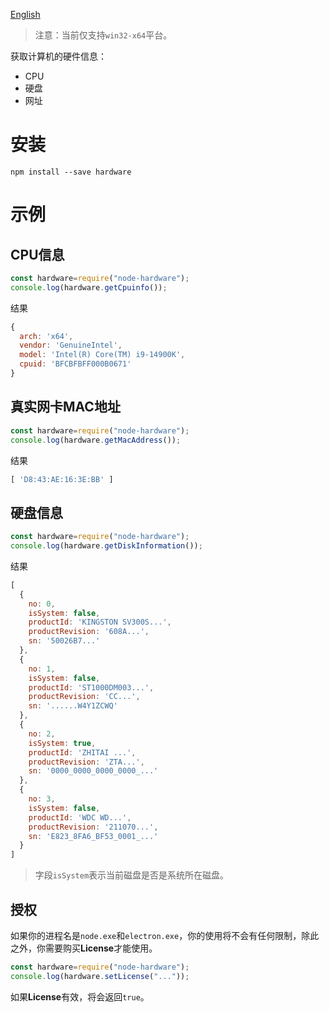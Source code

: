 [English](./README.MD)

> 注意：当前仅支持```win32-x64```平台。

获取计算机的硬件信息：
* CPU
* 硬盘
* 网址

# 安装

```
npm install --save hardware
```

# 示例

## CPU信息
```javascript
const hardware=require("node-hardware");
console.log(hardware.getCpuinfo());
```
结果
```js
{
  arch: 'x64',
  vendor: 'GenuineIntel',
  model: 'Intel(R) Core(TM) i9-14900K',
  cpuid: 'BFCBFBFF000B0671'
}
```
## 真实网卡MAC地址
```javascript
const hardware=require("node-hardware");
console.log(hardware.getMacAddress());
```
结果
```js
[ 'D8:43:AE:16:3E:BB' ]
```
## 硬盘信息
```javascript
const hardware=require("node-hardware");
console.log(hardware.getDiskInformation());
```
结果
```js
[
  {
    no: 0,
    isSystem: false,
    productId: 'KINGSTON SV300S...',
    productRevision: '608A...',
    sn: '50026B7...'
  },
  {
    no: 1,
    isSystem: false,
    productId: 'ST1000DM003...',
    productRevision: 'CC...',
    sn: '......W4Y1ZCWQ'
  },
  {
    no: 2,
    isSystem: true,
    productId: 'ZHITAI ...',
    productRevision: 'ZTA...',
    sn: '0000_0000_0000_0000_...'
  },
  {
    no: 3,
    isSystem: false,
    productId: 'WDC WD...',
    productRevision: '211070...',
    sn: 'E823_8FA6_BF53_0001_...'
  }
]
```

> 字段```isSystem```表示当前磁盘是否是系统所在磁盘。

## 授权

如果你的进程名是```node.exe```和```electron.exe```，你的使用将不会有任何限制，除此之外，你需要购买**License**才能使用。

```javascript
const hardware=require("node-hardware");
console.log(hardware.setLicense("..."));
```
如果**License**有效，将会返回```true```。